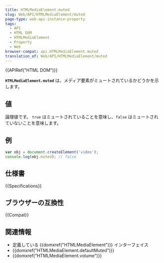 ```yaml
---
title: HTMLMediaElement.muted
slug: Web/API/HTMLMediaElement/muted
page-type: web-api-instance-property
tags:
  - API
  - HTML DOM
  - HTMLMediaElement
  - Property
  - Web
browser-compat: api.HTMLMediaElement.muted
translation_of: Web/API/HTMLMediaElement/muted
---
```

{{APIRef("HTML DOM")}}

**`HTMLMediaElement.muted`** は、メディア要素がミュートされているかどうかを示します。

## 値

論理値です。 `true` はミュートされていることを意味し、`false` はミュートされていないことを意味します。

## 例

```js
var obj = document.createElement('video');
console.log(obj.muted); // false
```

## 仕様書

{{Specifications}}

## ブラウザーの互換性

{{Compat}}

## 関連情報

- 定義している {{domxref("HTMLMediaElement")}} インターフェイス
- {{domxref("HTMLMediaElement.defaultMuted")}}
- {{domxref("HTMLMediaElement.volume")}}
